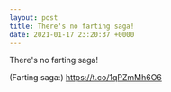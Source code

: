 ```yaml
---
layout: post
title: There's no farting saga!
date: 2021-01-17 23:20:37 +0000
---
```


There's no farting saga!

(Farting saga:)
https://t.co/1qPZmMh6O6

